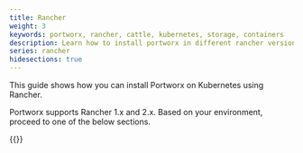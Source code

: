 ```yaml
---
title: Rancher
weight: 3
keywords: portworx, rancher, cattle, kubernetes, storage, containers
description: Learn how to install portworx in different rancher versions
series: rancher
hidesections: true
---
```


This guide shows how you can install Portworx on Kubernetes using Rancher.

Portworx supports Rancher 1.x and 2.x. Based on your environment, proceed to one of the below sections.

{{<homelist series="px-rancher">}}
